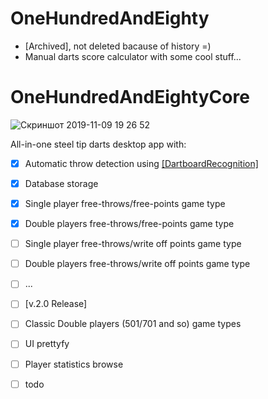 # OneHundredAndEighty 
* [Archived], not deleted bacause of history =)
* Manual darts score calculator with some cool stuff...
  
# OneHundredAndEightyCore
![Скриншот 2019-11-09 19 26 52](https://user-images.githubusercontent.com/42347722/77202337-2d73f400-6aff-11ea-82e9-1319734e7007.png)

All-in-one steel tip darts desktop app with:
- [x] Automatic throw detection using [[DartboardRecognition]](https://github.com/YellowFive5/DartboardRecognition)
- [x] Database storage
- [x] Single player free-throws/free-points game type
- [x] Double players free-throws/free-points game type
- [ ] Single player free-throws/write off points game type
- [ ] Double players free-throws/write off points game type
- [ ] ...
- [ ] [v.2.0 Release]
- [ ] Classic Double players (501/701 and so) game types
- [ ] UI prettyfy
- [ ] Player statistics browse
- [ ] todo

